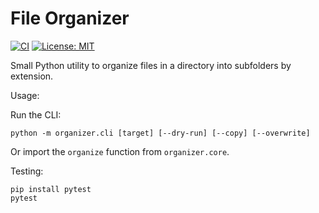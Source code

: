 # File Organizer

[![CI](https://github.com/recregt/file-organizer/actions/workflows/python-tests.yml/badge.svg)](https://github.com/recregt/file-organizer/actions)
[![License: MIT](https://img.shields.io/badge/License-MIT-yellow.svg)](LICENSE)

Small Python utility to organize files in a directory into subfolders by extension.

Usage:

Run the CLI:

    python -m organizer.cli [target] [--dry-run] [--copy] [--overwrite]

Or import the `organize` function from `organizer.core`.

Testing:

    pip install pytest
    pytest

